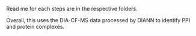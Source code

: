 Read me for each steps are in the respective folders.

Overall, this uses the DIA-CF-MS data processed by DIANN to identify PPI and protein complexes.
